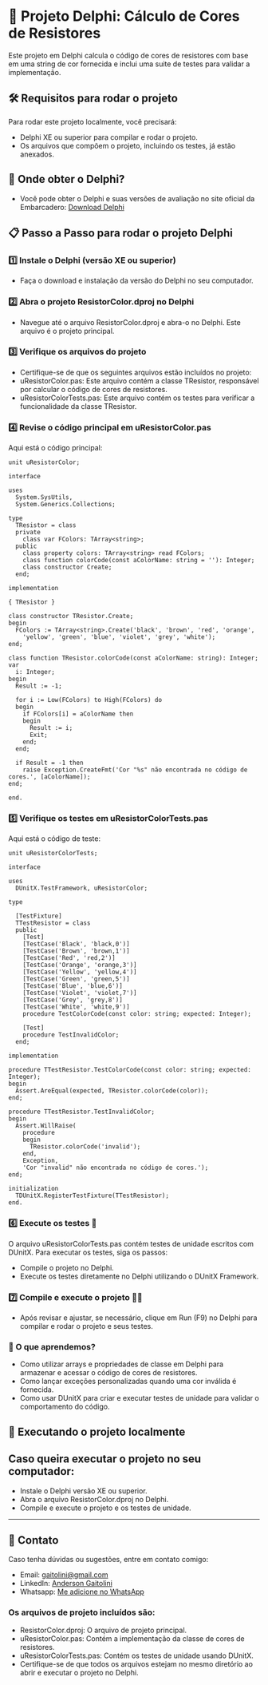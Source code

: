 # 🚀 Projeto Delphi: Cálculo de Cores de Resistores
Este projeto em Delphi calcula o código de cores de resistores com base em uma string de cor fornecida e inclui uma suite de testes para validar a implementação.

## 🛠️ Requisitos para rodar o projeto
Para rodar este projeto localmente, você precisará:

- Delphi XE ou superior para compilar e rodar o projeto.
- Os arquivos que compõem o projeto, incluindo os testes, já estão anexados.
## 🔗 Onde obter o Delphi?
- Você pode obter o Delphi e suas versões de avaliação no site oficial da Embarcadero:
[Download Delphi](https://www.embarcadero.com/br/products/delphi/starter/free-download)

## 📋 Passo a Passo para rodar o projeto Delphi
### 1️⃣ Instale o Delphi (versão XE ou superior)
- Faça o download e instalação da versão do Delphi no seu computador.
### 2️⃣ Abra o projeto ResistorColor.dproj no Delphi
- Navegue até o arquivo ResistorColor.dproj e abra-o no Delphi. Este arquivo é o projeto principal.
### 3️⃣ Verifique os arquivos do projeto
- Certifique-se de que os seguintes arquivos estão incluídos no projeto:
- uResistorColor.pas: Este arquivo contém a classe TResistor, responsável por calcular o código de cores de resistores.
- uResistorColorTests.pas: Este arquivo contém os testes para verificar a funcionalidade da classe TResistor.
### 4️⃣ Revise o código principal em uResistorColor.pas

Aqui está o código principal:

~~~~delphi
unit uResistorColor;

interface

uses
  System.SysUtils,
  System.Generics.Collections;

type
  TResistor = class
  private
    class var FColors: TArray<string>;
  public
    class property colors: TArray<string> read FColors;
    class function colorCode(const aColorName: string = ''): Integer;
    class constructor Create;
  end;

implementation

{ TResistor }

class constructor TResistor.Create;
begin
  FColors := TArray<string>.Create('black', 'brown', 'red', 'orange',
    'yellow', 'green', 'blue', 'violet', 'grey', 'white');
end;

class function TResistor.colorCode(const aColorName: string): Integer;
var
  i: Integer;
begin
  Result := -1;

  for i := Low(FColors) to High(FColors) do
  begin
    if FColors[i] = aColorName then
    begin
      Result := i;
      Exit;
    end;
  end;

  if Result = -1 then
    raise Exception.CreateFmt('Cor "%s" não encontrada no código de cores.', [aColorName]);
end;

end.

~~~~

### 5️⃣ Verifique os testes em uResistorColorTests.pas
Aqui está o código de teste:

~~~~delphi
unit uResistorColorTests;

interface

uses
  DUnitX.TestFramework, uResistorColor;

type

  [TestFixture]
  TTestResistor = class
  public
    [Test]
    [TestCase('Black', 'black,0')]
    [TestCase('Brown', 'brown,1')]
    [TestCase('Red', 'red,2')]
    [TestCase('Orange', 'orange,3')]
    [TestCase('Yellow', 'yellow,4')]
    [TestCase('Green', 'green,5')]
    [TestCase('Blue', 'blue,6')]
    [TestCase('Violet', 'violet,7')]
    [TestCase('Grey', 'grey,8')]
    [TestCase('White', 'white,9')]
    procedure TestColorCode(const color: string; expected: Integer);

    [Test]
    procedure TestInvalidColor;
  end;

implementation

procedure TTestResistor.TestColorCode(const color: string; expected: Integer);
begin
  Assert.AreEqual(expected, TResistor.colorCode(color));
end;

procedure TTestResistor.TestInvalidColor;
begin
  Assert.WillRaise(
    procedure
    begin
      TResistor.colorCode('invalid');
    end,
    Exception,
    'Cor "invalid" não encontrada no código de cores.');
end;

initialization
  TDUnitX.RegisterTestFixture(TTestResistor);
end.
~~~~
### 6️⃣ Execute os testes 🧪
O arquivo uResistorColorTests.pas contém testes de unidade escritos com DUnitX. Para executar os testes, siga os passos:
- Compile o projeto no Delphi.
- Execute os testes diretamente no Delphi utilizando o DUnitX Framework.
### 7️⃣ Compile e execute o projeto 🏃‍♂️
- Após revisar e ajustar, se necessário, clique em Run (F9) no Delphi para compilar e rodar o projeto e seus testes.
### 🔄 O que aprendemos?
- Como utilizar arrays e propriedades de classe em Delphi para armazenar e acessar o código de cores de resistores.
- Como lançar exceções personalizadas quando uma cor inválida é fornecida.
- Como usar DUnitX para criar e executar testes de unidade para validar o comportamento do código.
## 🚀 Executando o projeto localmente

## Caso queira executar o projeto no seu computador:

- Instale o Delphi versão XE ou superior.
- Abra o arquivo ResistorColor.dproj no Delphi.
- Compile e execute o projeto e os testes de unidade.
---
## 📲 Contato
Caso tenha dúvidas ou sugestões, entre em contato comigo:

 - Email: gaitolini@gmail.com
 - LinkedIn: [Anderson Gaitolini](https://www.linkedin.com/in/andersongaitolini/)
 - Whatsapp: [Me adicione no WhatsApp](https://wa.me/qr/CFND4RGOJHHUN1)   


### Os arquivos de projeto incluídos são:

- ResistorColor.dproj: O arquivo de projeto principal.
- uResistorColor.pas: Contém a implementação da classe de cores de resistores.
- uResistorColorTests.pas: Contém os testes de unidade usando DUnitX.
- Certifique-se de que todos os arquivos estejam no mesmo diretório ao abrir e executar o projeto no Delphi.
